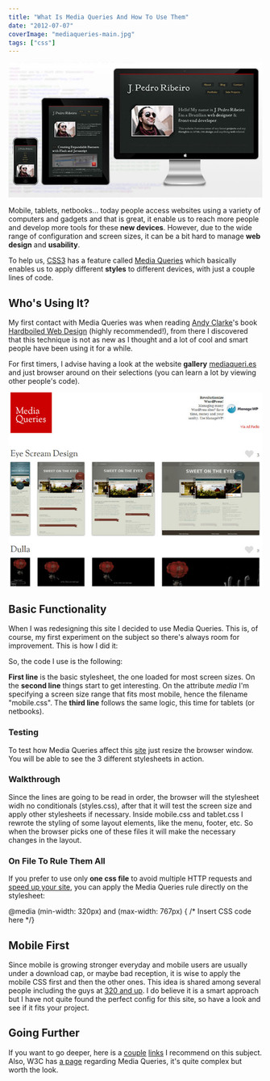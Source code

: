 ```yaml
---
title: "What Is Media Queries And How To Use Them"
date: "2012-07-07"
coverImage: "mediaqueries-main.jpg"
tags: ["css"]
---
```


![What Is Media Queries And How To Use Them](images/mediaqueries-main.jpg "mediaqueries-main")

Mobile, tablets, netbooks... today people access websites using a variety of computers and gadgets and that is great, it enable us to reach more people and develop more tools for these **new devices**. However, due to the wide range of configuration and screen sizes, it can be a bit hard to manage **web design** and **usability**.

To help us, [CSS3](http://jpedroribeiro.com/tag/css/ "Posts about: CSS") has a feature called [Media Queries](http://jpedroribeiro.com/tag/media-queries/ "Media Queries") which basically enables us to apply different **styles** to different devices, with just a couple lines of code.

## Who's Using It?

My first contact with Media Queries was when reading [Andy Clarke](https://twitter.com/#!/malarkey)'s book [Hardboiled Web Design](http://stuffandnonsense.co.uk/blog/about/hardboiled_css3_media_queries/) (highly recommended!), from there I discovered that this technique is not as new as I thought and a lot of cool and smart people have been using it for a while.

For first timers, I advise having a look at the website **gallery** [mediaqueri.es](http://mediaqueri.es/) and just browser around on their selections (you can learn a lot by viewing other people's code).

![](images/mediaqueries.jpg "mediaqueries")

## Basic Functionality

When I was redesigning this site I decided to use Media Queries. This is, of course, my first experiment on the subject so there's always room for improvement. This is how I did it:

So, the code I use is the following:

<link rel="stylesheet" media="screen" href="/style.css">
<link rel="stylesheet" media="only screen and (min-width: 320px) and (max-width: 767px)" 
    href="/mobile.css">  
<link rel="stylesheet" media="only screen and (min-width: 768px) and (max-width: 978px)" 
    href="/tablet.css">

**First line** is the basic stylesheet, the one loaded for most screen sizes. On the **second line** things start to get interesting. On the attribute _media_ I'm specifying a screen size range that fits most mobile, hence the filename "mobile.css". The **third line** follows the same logic, this time for tablets (or netbooks).

### Testing

To test how Media Queries affect this [site](http://jpedroribeiro.com) just resize the browser window. You will be able to see the 3 different stylesheets in action.

### Walkthrough

Since the lines are going to be read in order, the browser will the stylesheet widh no conditionals (styles.css), after that it will test the screen size and apply other stylesheets if necessary. Inside mobile.css and tablet.css I rewrote the styling of some layout elements, like the menu, footer, etc. So when the browser picks one of these files it will make the necessary changes in the layout.

### On File To Rule Them All

If you prefer to use only **one css file** to avoid multiple HTTP requests and [speed up your site](http://jpedroribeiro.com/2009/09/3-image-techniques-to-speed-up-your-website/ "3 Image Techniques To Speed Up Your Website"), you can apply the Media Queries rule directly on the stylesheet:

@media (min-width: 320px) and (max-width: 767px) { /\* Insert CSS code here \*/}

## Mobile First

Since mobile is growing stronger everyday and mobile users are usually under a download cap, or maybe bad reception, it is wise to apply the mobile CSS first and then the other ones. This idea is shared among several people including the guys at [320 and up](http://stuffandnonsense.co.uk/projects/320andup/). I do believe it is a smart approach but I have not quite found the perfect config for this site, so have a look and see if it fits your project.

## Going Further

If you want to go deeper, here is a [couple](https://developer.mozilla.org/en/CSS/Media_queries) [links](http://reference.sitepoint.com/css/mediaqueries) I recommend on this subject. Also, W3C has [a page](http://www.w3.org/TR/css3-mediaqueries/) regarding Media Queries, it's quite complex but worth the look.
